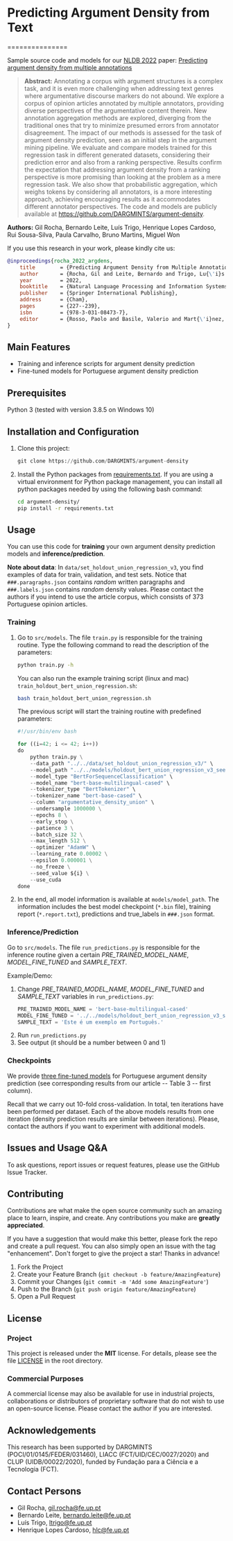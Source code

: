 # Predicting Argument Density from Text
===============

Sample source code and models for our [NLDB 2022](https://nldb2022.prhlt.upv.es/) paper: [Predicting argument density from multiple annotations](https://link.springer.com/chapter/10.1007/978-3-031-08473-7_21)

> **Abstract:** Annotating a corpus with argument structures is a complex task, and it is even more challenging when addressing text genres where argumentative discourse markers do not abound. We explore a corpus of opinion articles annotated by multiple annotators, providing diverse perspectives of the argumentative content therein. New annotation aggregation methods are explored, diverging from the traditional ones that try to minimize presumed errors from annotator disagreement. The impact of our methods is assessed for the task of argument density prediction, seen as an initial step in the argument mining pipeline. We evaluate and compare models trained for this regression task in different generated datasets, considering their prediction error and also from a ranking perspective. Results confirm the expectation that addressing argument density from a ranking perspective is more promising than looking at the problem as a mere regression task. We also show that probabilistic aggregation, which weighs tokens by considering all annotators, is a more interesting approach, achieving encouraging results as it accommodates different annotator perspectives. The code and models are publicly available at https://github.com/DARGMINTS/argument-density.

**Authors:** Gil Rocha, Bernardo Leite, Luís Trigo, Henrique Lopes Cardoso, Rui Sousa-Silva, Paula Carvalho, Bruno Martins, Miguel Won

If you use this research in your work, please kindly cite us:
```bibtex
@inproceedings{rocha_2022_argdens,
	title        = {Predicting Argument Density from Multiple Annotations},
	author       = {Rocha, Gil and Leite, Bernardo and Trigo, Lu{\'i}s and Cardoso, Henrique Lopes and Sousa-Silva, Rui and Carvalho, Paula and Martins, Bruno and Won, Miguel},
	year         = 2022,
	booktitle    = {Natural Language Processing and Information Systems},
	publisher    = {Springer International Publishing},
	address      = {Cham},
	pages        = {227--239},
	isbn         = {978-3-031-08473-7},
	editor       = {Rosso, Paolo and Basile, Valerio and Mart{\'i}nez, Raquel and M{\'e}tais, Elisabeth and Meziane, Farid}
}
```

## Main Features
* Training and inference scripts for argument density prediction
* Fine-tuned models for Portuguese argument density prediction

## Prerequisites
Python 3 (tested with version 3.8.5 on Windows 10)

## Installation and Configuration
1. Clone this project:
    ```python
    git clone https://github.com/DARGMINTS/argument-density
    ```
2. Install the Python packages from [requirements.txt](https://github.com/DARGMINTS/argument-density/blob/main/requirements.txt). If you are using a virtual environment for Python package management, you can install all python packages needed by using the following bash command:
    ```bash
    cd argument-density/
    pip install -r requirements.txt
    ```

## Usage
You can use this code for **training** your own argument density prediction models and **inference/prediction**.

**Note about data**: In `data/set_holdout_union_regression_v3`, you find examples of data for train, validation, and test sets. Notice that `###.paragraphs.json` contains *random* written paragraphs and `###.labels.json` contains *random* density values. Please contact the authors if you intend to use the article corpus, which consists of 373 Portuguese opinion articles.

### Training 
1. Go to `src/models`. The file `train.py` is responsible for the training routine. Type the following command to read the description of the parameters:

	```bash
	python train.py -h
	```

	You can also run the example training script (linux and mac) `train_holdout_bert_union_regression.sh`:
	```bash
	bash train_holdout_bert_union_regression.sh
	```

	The previous script will start the training routine with predefined parameters:
	```python
	#!/usr/bin/env bash

	for ((i=42; i <= 42; i++))
	do
		python train.py \
		--data_path "../../data/set_holdout_union_regression_v3/" \
		--model_path "../../models/holdout_bert_union_regression_v3_seed_${i}/" \
		--model_type "BertForSequenceClassification" \
		--model_name "bert-base-multilingual-cased" \
		--tokenizer_type "BertTokenizer" \
		--tokenizer_name "bert-base-cased" \
		--column "argumentative_density_union" \
		--undersample 1000000 \
		--epochs 8 \
		--early_stop \
		--patience 3 \
		--batch_size 32 \
		--max_length 512 \
		--optimizer "AdamW" \
		--learning_rate 0.00002 \
		--epsilon 0.000001 \
		--no_freeze \
		--seed_value ${i} \
		--use_cuda
	done
	```

2. In the end, all model information is available at `models/model_path`. The information includes the best model checkpoint (`*.bin` file), training report (`*.report.txt`), predictions and true_labels in `###.json` format.

### Inference/Prediction
Go to `src/models`. The file `run_predictions.py` is responsible for the inference routine given a certain *PRE_TRAINED_MODEL_NAME*, *MODEL_FINE_TUNED* and *SAMPLE_TEXT*.

Example/Demo:

1.  Change *PRE_TRAINED_MODEL_NAME*, *MODEL_FINE_TUNED* and *SAMPLE_TEXT* variables in `run_predictions.py`:
    ```python
	PRE_TRAINED_MODEL_NAME = 'bert-base-multilingual-cased'
    MODEL_FINE_TUNED = '../../models/holdout_bert_union_regression_v3_seed_42/model_best_epoch.bin'
    SAMPLE_TEXT = 'Este é um exemplo em Português.'
    ```
2.  Run `run_predictions.py`
3.  See output (it should be a number between 0 and 1)

### Checkpoints
We provide [three fine-tuned models](https://uporto-my.sharepoint.com/:f:/g/personal/up201404464_up_pt/EhnznzaNWQJAtUA7uRA4WjQBGX5_L3OiwkiYKujrR8a9aQ?e=e0BO8X) for Portuguese argument density prediction (see corresponding results from our article -- Table 3 -- first column).

Recall that we carry out 10-fold cross-validation. In total, ten iterations have been performed per dataset. Each of the above models results from one iteration (density prediction results are similar between iterations). Please, contact the authors if you want to experiment with additional models.

## Issues and Usage Q&A
To ask questions, report issues or request features, please use the GitHub Issue Tracker.

## Contributing
Contributions are what make the open source community such an amazing place to learn, inspire, and create. Any contributions you make are **greatly appreciated**.

If you have a suggestion that would make this better, please fork the repo and create a pull request. You can also simply open an issue with the tag "enhancement". Don't forget to give the project a star! Thanks in advance!

1. Fork the Project
2. Create your Feature Branch (`git checkout -b feature/AmazingFeature`)
3. Commit your Changes (`git commit -m 'Add some AmazingFeature'`)
4. Push to the Branch (`git push origin feature/AmazingFeature`)
5. Open a Pull Request

## License
### Project
This project is released under the **MIT** license. For details, please see the file [LICENSE](https://github.com/DARGMINTS/argument-density/blob/main/LICENSE) in the root directory.

### Commercial Purposes
A commercial license may also be available for use in industrial projects, collaborations or distributors of proprietary software that do not wish to use an open-source license. Please contact the author if you are interested.

## Acknowledgements
This research has been supported by DARGMINTS (POCI/01/0145/FEDER/031460), LIACC (FCT/UID/CEC/0027/2020) and CLUP (UIDB/00022/2020), funded by Fundação para a Ciência e a Tecnologia (FCT).

## Contact Persons
* Gil Rocha, gil.rocha@fe.up.pt
* Bernardo Leite, bernardo.leite@fe.up.pt
* Luís Trigo, ltrigo@fe.up.pt
* Henrique Lopes Cardoso, hlc@fe.up.pt